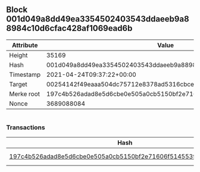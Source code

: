 ## Block 001d049a8dd49ea3354502403543ddaeeb9a88984c10d6cfac428af1069ead6b

Attribute | Value
--- | ---
Height | 35169
Hash | 001d049a8dd49ea3354502403543ddaeeb9a88984c10d6cfac428af1069ead6b
Timestamp | 2021-04-24T09:37:22+00:00
Target | 00254142f49eaaa504dc75712e8378ad5316cbcead634704b3734b6271167cc4
Merke root | 197c4b526adad8e5d6cbe0e505a0cb5150bf2e71606f514553ffbb6dabba20ab
Nonce | 3689088084

```

```

### Transactions

Hash | Amount
--- | ---
[197c4b526adad8e5d6cbe0e505a0cb5150bf2e71606f514553ffbb6dabba20ab](197c4b526adad8e5d6cbe0e505a0cb5150bf2e71606f514553ffbb6dabba20ab.md) | 10.00000000 SKEPTI 
